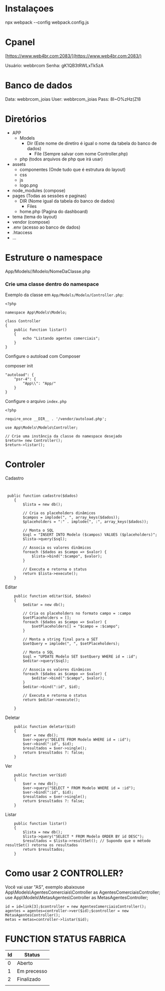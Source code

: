 # Instalaçoes

npx webpack --config webpack.config.js

# Cpanel

[https://www.web4br.com:2083/](https://www.web4br.com:2083/)

Usuário: webbrcom
Senha: gK1QB3tRWLxTk5zA

# Banco de dados

Data: webbrcom_joias
User: webbrcom_joias
Pass:  8I~O%zHz(Z!8

# Diretórios

* APP
  * Models
    * Dir (Este nome de diretíro  é igual o nome da tabela do banco de dados)
      * File (Sempre salvar  com nome Controller.php)
  * php (todos arquivos de php que irá usar)
* assets
  * componentes (Onde tudo que é estrutura do layout)
  * css
  * js
  * logo.png
* node_modules (compose)
* pages (Todas as sessões e paginas)
  * DIR (Nome igual da tabela do banco de dados)
    * Files
  * home.php (Pagina do dashboard)
* tema (tema do layout)
* vendor (compose)
* .env (acesso ao banco de dados)
* .htaccess
* ...

# Estruture o namespace

App/Models/\/Modelo/NomeDaClasse.php

### Crie uma classe dentro do namespace

Exemplo da classe em `App/Models/Modelo/Controller.php`:

```
<?php

namespace App\Models\Modelo;

class Controller
{
    public function listar()
    {
        echo "Listando agentes comerciais";
    }
}
```

Configure o autoload com Composer

composer init

```
"autoload": {
    "psr-4": {
        "App\\": "App/"
    }
}
```

Configure o arquivo `index.php`

```
<?php

require_once __DIR__ . '/vendor/autoload.php';

use App\Models\Modelo\Controller;

// Crie uma instância da classe do namespace desejado
$return= new Controller();
$return->listar();
```

# Controler

Cadastro

```


 public function cadastro($dados)
    {
        $lista = new db();

        // Cria os placeholders dinâmicos
        $campos = implode(", ", array_keys($dados));
        $placeholders = ":" . implode(", :", array_keys($dados));

        // Monta o SQL
        $sql = "INSERT INTO Modelo ($campos) VALUES ($placeholders)";
        $lista->query($sql);

        // Associa os valores dinâmicos
        foreach ($dados as $campo => $valor) {
            $lista->bind(":$campo", $valor);
        }

        // Executa e retorna o status
        return $lista->execute();
    }
```

Editar

```
    public function editar($id, $dados)
    {
        $editar = new db();

        // Cria os placeholders no formato campo = :campo
        $setPlaceholders = [];
        foreach ($dados as $campo => $valor) {
            $setPlaceholders[] = "$campo = :$campo";
        }

        // Monta a string final para o SET
        $setQuery = implode(", ", $setPlaceholders);

        // Monta o SQL
        $sql = "UPDATE Modelo SET $setQuery WHERE id = :id";
        $editar->query($sql);

        // Associa os valores dinâmicos
        foreach ($dados as $campo => $valor) {
            $editar->bind(":$campo", $valor);
        }
        $editar->bind(":id", $id);

        // Executa e retorna o status
        return $editar->execute();
  
    }
```

Deletar

```
    public function deletar($id)
    {
        $ver = new db();
        $ver->query("DELETE FROM Modelo WHERE id = :id");
        $ver->bind(":id", $id);
        $resultados = $ver->single();
        return $resultados ?: false;
    }
```

Ver

```
    public function ver($id)
    {
        $ver = new db();
        $ver->query("SELECT * FROM Modelo WHERE id = :id");
        $ver->bind(":id", $id);
        $resultados = $ver->single();
        return $resultados ?: false;
    }
```

Listar

```
    public function listar()
    {
        $lista = new db();
        $lista->query("SELECT * FROM Modelo ORDER BY id DESC");
        $resultados = $lista->resultSet(); // Supondo que o método resultSet() retorna os resultados
        return $resultados;
    }
```

# Como usar 2 CONTROLLER?

Você vai usar "AS", exemplo abaixouse App\Models\AgentesComerciais\Controller as AgentesComerciaisController;
use App\Models\MetasAgentes\Controller as MetasAgentesController;

```
id = id=link[3];$controller = new AgentesComerciaisController();
agentes = agentes=controller->ver($id);$controller = new MetasAgentesController();
metas = metas=controller->listar($id);
```

# FUNCTION STATUS FABRICA

| Id | Status      |
| -- | ----------- |
| 0  | Aberto      |
| 1  | Em precesso |
| 2  | Finalizado  |
|    |             |
